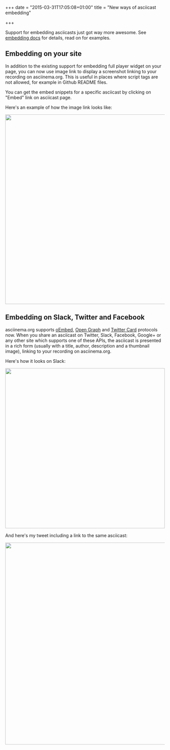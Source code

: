 +++
date = "2015-03-31T17:05:08+01:00"
title = "New ways of asciicast embedding"

+++

Support for embedding asciicasts just got way more awesome. See [embedding
docs](https://asciinema.org/docs/embedding) for details, read on for examples.

## Embedding on your site

In addition to the existing support for embedding full player widget on your
page, you can now use image link to display a screenshot linking to your
recording on asciinema.org. This is useful in places where script tags are not
allowed, for example in Github README files.

You can get the embed snippets for a specific asciicast by clicking on "Embed"
link on asciicast page.

Here's an example of how the image link looks like:

<a href="https://asciinema.org/a/17654" target="_blank"><img src="https://asciinema.org/a/17654.png" width="597"/></a>

## Embedding on Slack, Twitter and Facebook

asciinema.org supports [oEmbed](http://oembed.com/), [Open
Graph](http://ogp.me/) and [Twitter
Card](https://dev.twitter.com/cards/overview) protocols now. When you share an
asciicast on Twitter, Slack, Facebook, Google+ or any other site which supports
one of these APIs, the asciicast is presented in a rich form (usually with a
title, author, description and a thumbnail image), linking to your recording on
asciinema.org.

Here's how it looks on Slack:

<img src="/img/embed-slack.png" width="504" />

And here's my tweet including a link to the same asciicast:

<img src="/img/embed-twitter.png" width="636" />

